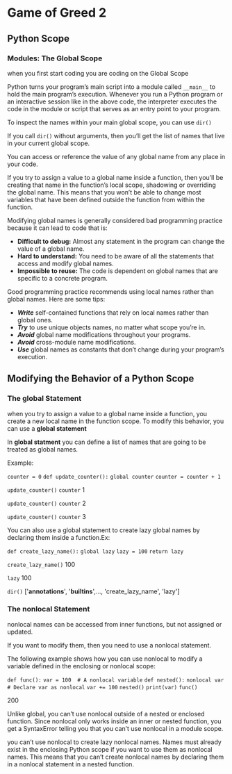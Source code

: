 # Game of Greed 2

## Python Scope

### Modules: The Global Scope

when you first start coding you are coding on the Global Scope

Python turns your program’s main script into a module called `__main__` to hold the main program’s execution.
Whenever you run a Python program or an interactive session like in the above code, the interpreter executes the code in the module or script that serves as an entry point to your program.

To inspect the names within your main global scope, you can use `dir()`

If you call `dir()` without arguments, then you’ll get the list of names that live in your current global scope.

You can access or reference the value of any global name from any place in your code.

If you try to assign a value to a global name inside a function, then you’ll be creating that name in the function’s local scope, shadowing or overriding the global name. This means that you won’t be able to change most variables that have been defined outside the function from within the function.

Modifying global names is generally considered bad programming practice because it can lead to code that is:

- **Difficult to debug:** Almost any statement in the program can change the value of a global name.
- **Hard to understand:** You need to be aware of all the statements that access and modify global names.
- **Impossible to reuse:** The code is dependent on global names that are specific to a concrete program.

Good programming practice recommends using local names rather than global names. Here are some tips:

- ***Write*** self-contained functions that rely on local names rather than global ones.
- ***Try*** to use unique objects names, no matter what scope you’re in.
- ***Avoid*** global name modifications throughout your programs.
- ***Avoid*** cross-module name modifications.
- ***Use*** global names as constants that don’t change during your program’s execution.

## Modifying the Behavior of a Python Scope

### The global Statement

when you try to assign a value to a global name inside a function, you create a new local name in the function scope.
To modify this behavior, you can use a **global statement**

In **global statment** you can define a list of names that are going to be treated as global names.

Example:

`counter = 0`
`def update_counter():`
    `global counter`
    `counter = counter + 1`

`update_counter()`
`counter`
1

`update_counter()`
`counter`
2

`update_counter()`
`counter`
3

You can also use a global statement to create lazy global names by declaring them inside a function.Ex:

`def create_lazy_name():`
    `global lazy`
    `lazy = 100`
    `return lazy`

`create_lazy_name()`
100

`lazy`
100

`dir()`
['__annotations__', '__builtins__',..., 'create_lazy_name', 'lazy']

### The nonlocal Statement

nonlocal names can be accessed from inner functions, but not assigned or updated.

If you want to modify them, then you need to use a nonlocal statement.

The following example shows how you can use nonlocal to modify a variable defined in the enclosing or nonlocal scope:

`def func():`
    `var = 100  # A nonlocal variable`
    `def nested():`
        `nonlocal var  # Declare var as nonlocal`
        `var += 100`
    `nested()`
    `print(var)`
`func()`

200

Unlike global, you can’t use nonlocal outside of a nested or enclosed function.
Since nonlocal only works inside an inner or nested function, you get a SyntaxError telling you that you can’t use nonlocal in a module scope.

you can’t use nonlocal to create lazy nonlocal names. Names must already exist in the enclosing Python scope if you want to use them as nonlocal names. This means that you can’t create nonlocal names by declaring them in a nonlocal statement in a nested function.
